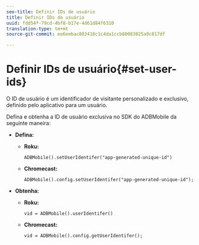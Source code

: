 ```yaml
---
seo-title: Definir IDs de usuário
title: Definir IDs de usuário
uuid: fdd54ª-79cd-4bf8-b17e-4d61d84f6310
translation-type: tm+mt
source-git-commit: ee6eebac803410c1c4da1ccb80083025a9c817df

---
```



# Definir IDs de usuário{#set-user-ids}

O ID de usuário é um identificador de visitante personalizado e exclusivo, definido pelo aplicativo para um usuário.

Defina e obtenha a ID de usuário exclusiva no SDK do ADBMobile da seguinte maneira:

* **Defina:**

   * **Roku:**

      ```
      ADBMobile().setUserIdentifer("app-generated-unique-id")
      ```

   * **Chromecast:**

      ```
      ADBMobile().config.setUserIdentifer("app-generated-unique-id");
      ```

* **Obtenha:**

   * **Roku:**

      ```
      vid = ADBMobile().userIdentifer()
      ```

   * **Chromecast:**

      ```
      vid = ADBMobile().config.getUserIdentifer();
      ```
